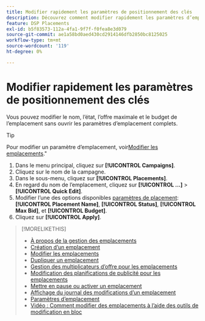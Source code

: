 ```yaml
---
title: Modifier rapidement les paramètres de positionnement des clés
description: Découvrez comment modifier rapidement les paramètres d’emplacement clés.
feature: DSP Placements
exl-id: b5f83573-112a-4fa1-9f7f-f0fea8e3d079
source-git-commit: ae1a58bd0aed430cd2914146dfb2850bc8125025
workflow-type: tm+mt
source-wordcount: '119'
ht-degree: 0%

---
```


# Modifier rapidement les paramètres de positionnement des clés

<!-- Some placements don't have this option. Clarify which placement types aren't eligible -- is it PG placements, or all placements using private inventory? And anything else? -->

Vous pouvez modifier le nom, l’état, l’offre maximale et le budget de l’emplacement sans ouvrir les paramètres d’emplacement complets.

>[!TIP]
>
> Pour modifier un paramètre d’emplacement, voir[Modifier les emplacements](/help/dsp/campaign-management/placements/placement-edit.md).&quot;

1. Dans le menu principal, cliquez sur **[!UICONTROL Campaigns]**.
1. Cliquez sur le nom de la campagne.
1. Dans le sous-menu, cliquez sur **[!UICONTROL Placements]**.
1. En regard du nom de l’emplacement, cliquez sur  **[!UICONTROL ...]** > **[!UICONTROL Quick Edit]**.
1. Modifier l’une des options disponibles [paramètres de placement](placement-settings.md):  **[!UICONTROL Placement Name]**, **[!UICONTROL Status]**, **[!UICONTROL Max Bid]**, et **[!UICONTROL Budget]**.
1. Cliquez sur **[!UICONTROL Apply]**.

>[!MORELIKETHIS]
>
>* [À propos de la gestion des emplacements](placement-about.md)
>* [Création d’un emplacement](placement-create.md)
>* [Modifier les emplacements](placement-edit.md)
>* [Dupliquer un emplacement](placement-duplicate.md)
>* [Gestion des multiplicateurs d’offre pour les emplacements](placement-manage-bid-multipliers.md)
>* [Modification des planifications de publicité pour les emplacements](placement-edit-ad-schedule.md)
>* [Mettre en pause ou activer un emplacement](placement-pause-activate.md)
>* [Affichage du journal des modifications d’un emplacement](placement-change-log.md)
>* [Paramètres d’emplacement](placement-settings.md)
>* [Vidéo : Comment modifier des emplacements à l’aide des outils de modification en bloc](https://experienceleague.adobe.com/docs/advertising-learn/tutorials/dsp/bulk-edit-placement-tools.html)
